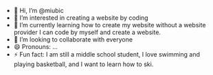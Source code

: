 - 👋 Hi, I’m @miubic
- 👀 I’m interested in creating a website by coding
- 🌱 I’m currently learning how to create my website without a website provider I can code by myself and create a website.
- 💞️ I’m looking to collaborate with everyone
- 😄 Pronouns: ...
- ⚡ Fun fact: I am still a middle school student, I love swimming and playing basketball, and I want to learn how to ski.

<!---
miubic/miubic is a ✨ special ✨ repository because its `README.md` (this file) appears on your GitHub profile.
You can click the Preview link to take a look at your changes.
--->
